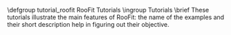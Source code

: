 \defgroup tutorial_roofit RooFit Tutorials
\ingroup Tutorials
\brief These tutorials illustrate the main features of RooFit: the name of the examples and their short description help in figuring out their objective.
